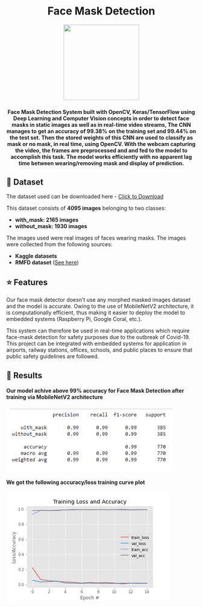 <h1 align="center">Face Mask Detection</h1>

<div align= "center"><img src="https://github.com/Vrushti24/Face-Mask-Detection/blob/logo/Logo/facemaskdetection.ai%20%40%2051.06%25%20(CMYK_GPU%20Preview)%20%2018-02-2021%2018_33_18%20(2).png" width="200" height="200"/>
  <h4>Face Mask Detection System built with OpenCV, Keras/TensorFlow using Deep Learning and Computer Vision concepts in order to detect face masks in static images as well as in real-time video streams, The CNN manages to get an accuracy of 99.38% on the training set and 99.44% on the test set. Then the stored weights of this CNN are used to classify as mask or no mask, in real time, using OpenCV. With the webcam capturing the video, the frames are preprocessed and and fed to the model to accomplish this task. The model works efficiently with no apparent lag time between wearing/removing mask and display of prediction.</h4>
</div>




## :file_folder: Dataset
The dataset used can be downloaded here - [Click to Download](https://github.com/chandrikadeb7/Face-Mask-Detection/tree/master/dataset)

This dataset consists of __4095 images__ belonging to two classes:
*	__with_mask: 2165 images__
*	__without_mask: 1930 images__

The images used were real images of faces wearing masks. The images were collected from the following sources:

* __Kaggle datasets__ 
* __RMFD dataset__ ([See here](https://github.com/X-zhangyang/Real-World-Masked-Face-Dataset))


## :star: Features
Our face mask detector doesn't use any morphed masked images dataset and the model is accurate. Owing to the use of MobileNetV2 architecture, it is computationally efficient, thus making it easier to deploy the model to embedded systems (Raspberry Pi, Google Coral, etc.).

This system can therefore be used in real-time applications which require face-mask detection for safety purposes due to the outbreak of Covid-19. This project can be integrated with embedded systems for application in airports, railway stations, offices, schools, and public places to ensure that public safety guidelines are followed.

## :key: Results

#### Our model achive above 99% accuracy for Face Mask Detection after training via MobileNetV2 architecture


####          
![](https://github.com/Abdelrhman2022/Face-Mask-Detection/blob/main/summary.PNG)

#### We got the following accuracy/loss training curve plot
![](https://github.com/Abdelrhman2022/Face-Mask-Detection/blob/main/plot.png)
